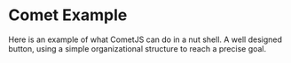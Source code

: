 # Comet Example
Here is an example of what CometJS can do in a nut shell. A well designed button, using a simple organizational structure to reach a precise goal.
